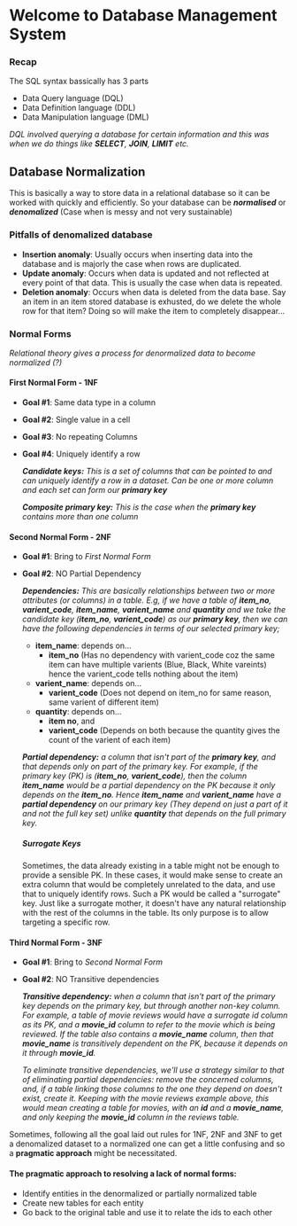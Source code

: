 # Welcome to Database Management System

### Recap
The SQL syntax bassically has 3 parts
* Data Query language (DQL)
* Data Definition language (DDL)
* Data Manipulation language (DML)

*DQL involved querying a database for certain information and this was when we do things like **SELECT**, __JOIN__, **LIMIT** etc.*

## Database Normalization
This is basically a way to store data in a relational database so it can be worked with quickly and efficiently. So your database can be ***normalised*** or ***denomalized*** (Case when is messy and not very sustainable)

### Pitfalls of denomalized database
* **Insertion anomaly**: Usually occurs when inserting data into the database and is majorly the case when rows are duplicated.
* **Update anomaly**: Occurs when data is updated and not reflected at every point of that data. This is usually the case when data is repeated.
* **Deletion anomaly**: Occurs when data is deleted from the data base. Say an item in an item stored database is exhusted, do we delete the whole row for that item? Doing so will make the item to completely disappear...

### Normal Forms
_Relational theory gives a process for denormalized data to become normalized (?)_ 

#### First Normal Form - 1NF
* **Goal #1**: Same data type in a column
* **Goal #2**: Single value in a cell
* **Goal #3**: No repeating Columns
* **Goal #4**: Uniquely identify a row

  ***Candidate keys:*** *This is a set of columns that can be pointed to and can uniquely identify a row in a dataset. Can be one or more column and each set can form our __primary key__*

  ***Composite primary key:*** *This is the case when the __primary key__ contains more than one column*

#### Second Normal Form - 2NF
* **Goal #1**: Bring to *First Normal Form*
* **Goal #2**: NO Partial Dependency

  ***Dependencies:*** *This are basically relationships between two or more attributes (or columns) in a table. E.g, if we have a table of **item_no**, **varient_code**, **item_name**, **varient_name** and **quantity** and we take the candidate key (**item_no**, **varient_code**) as our **primary key**, then we can have the following dependencies in terms of our selected primary key;*
  * **item_name**: depends on...
    * **item_no** (Has no dependency with varient_code coz the same item can have multiple varients (Blue, Black, White vareints) hence the varient_code tells nothing about the item)
  * **varient_name**: depends on...
    * **varient_code** (Does not depend on item_no for same reason, same varient of different item)
  * **quantity**: depends on...
    * **item no**, and
    * **varient_code** (Depends on both because the quantity gives the count of the varient of each item)

  ***Partial dependency:*** *a column that isn't part of the **primary key**, and that depends only on part of the primary key. For example, if the primary key (PK) is (**item_no**, **varient_code**), then the column **item_name** would be a partial dependency on the PK because it only depends on the **item_no**. Hence  **item_name** and **varient_name** have a **partial dependency** on our primary key (They depend on just a part of it and not the full key set) unlike **quantity** that depends on the full primary key.*

  ##### Surrogate Keys
  Sometimes, the data already existing in a table might not be enough to provide a sensible PK. In these cases, it would make sense to create an extra column that would be completely unrelated to the data, and use that to uniquely identify rows. Such a PK would be called a "surrogate" key. Just like a surrogate mother, it doesn't have any natural relationship with the rest of the columns in the table. Its only purpose is to allow targeting a specific row.

#### Third Normal Form - 3NF
* **Goal #1**: Bring to _Second Normal Form_
* **Goal #2**: NO Transitive dependencies

  ***Transitive dependency:*** *when a column that isn't part of the primary key depends on the primary key, but through another non-key column. For example, a table of movie reviews would have a surrogate id column as its PK, and a __movie_id__ column to refer to the movie which is being reviewed. If the table also contains a __movie_name__ column, then that __movie_name__ is transitively dependent on the PK, because it depends on it through __movie_id__.*

  *To eliminate transitive dependencies, we'll use a strategy similar to that of eliminating partial dependencies: remove the concerned columns, and, if a table linking those columns to the one they depend on doesn't exist, create it. Keeping with the movie reviews example above, this would mean creating a table for movies, with an __id__ and a __movie_name__, and only keeping the __movie_id__ column in the reviews table.*

Sometimes, following all the goal laid out rules for 1NF, 2NF and 3NF to get a denomalized dataset to a normalized one can get a little confusing and so a **pragmatic approach** might be necessitated.

#### The pragmatic approach to resolving a lack of normal forms:
* Identify entities in the denormalized or partially normalized table
* Create new tables for each entity
* Go back to the original table and use it to relate the ids to each other